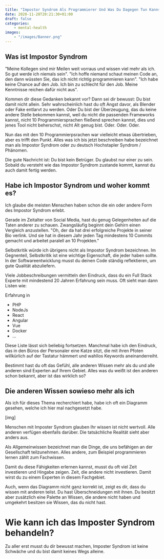 ```yaml
---
title: "Impostor Syndrom Als Programmierer Und Was Du Dagegen Tun Kannst"
date: 2020-11-28T20:21:30+01:00
draft: false
categories:
    - mental-health
images:
    - "/images/Banner.png"
---
```


## Was ist Impostor Syndrom

"Meine Kollegen sind mir Meilen weit vorraus und wissen viel mehr als ich. So gut werde ich niemals sein". "Ich hoffe niemand schaut meinen Code an, den dann wüssten Sie, das ich nicht richtig programmieren kann". "Ich habe keine Chance auf den Job. Ich bin zu schlecht für den Job. Meine Kenntnisse reichen dafür nicht aus".

Kommen dir diese Gedanken bekannt vor? Dann sei dir bewusst: Du bist damit nicht allein. Sehr wahrscheinlich hast du oft Angst davor, als Blender oder Fake entlarvt zu werden. Oder Du bist der Überzeugung, das du keine andere Stelle bekommen kannst, weil du nicht die passenden Frameworks kannst, nicht 10 Programmiersprachen fließend sprechen kannst, dies und jenes Tool nicht beherschst, nicht Alt genug bist. Oder. Oder. Oder. 

Nun das mit den 10 Programmierpsrachen war vielleicht etwas übertrieben, aber es trifft den Punkt. Alles was ich bis jetzt beschreiben habe bezeichnet man als Impostor Syndrom oder zu deutsch Hochstapler Syndrom / Phänomen. 

Die gute Nachricht ist: Du bist kein Betrüger. Du glaubst nur einer zu sein. Sobald du versteht wie das Impostor Syndrom zustande kommt, kannst du auch damit fertig werden.

## Habe ich Impostor Syndrom und woher kommt es?

Ich glaube die meisten Menschen haben schon die ein oder andere Form des Impostor Syndrom erlebt. 

Gerade im Zeitalter von Social Media, hast du genug Gelegenheiten auf die Taten anderer zu schauen. Zwangsläufig beginnt dein Gehirn einen Vergleich anzustellen. "Oh, der da hat drei erfolgreiche Projekte in seiner Bio verlink. Und sie hat in diesem Jahr jeden Tag mindestens 10 Commits gemacht und arbeitet paralell an 10 Projekten." 

Selbstkritik würde ich übrigens nicht als Impostor Syndrom bezeichnen. Im Gegnenteil, Selbstkritik ist eine wichtige Eigenschaft, die jeder haben sollte. In der Softwareentwicklung musst du deinen Code ständig reflektieren, um gute Qualität abzuliefern.

Viele Jobbeschreibungen vermitteln den Eindruck, dass du ein Full Stack Experte mit mindestend 20 Jahren Erfahrung sein muss. Oft sieht man dann Listen wie:

Erfahrung in
- PHP
- NodeJs
- React
- Angular
- Vue
- Docker
- ... 

Diese Liste lässt sich beliebig fortsetzen. Manchmal habe ich den Eindruck, das in den Büros der Personaler eine Katze sitzt, die mit ihren Pfoten willkürlich auf der Tastatur hämmert und wahllos Keywords aneinanderreiht.

Bestimmt hast du oft das Gefühl, alle anderen Wissen mehr als du und alle anderen sind Experten auf Ihrem Gebiet. Alles was du weißt ist den anderen schon bekannt, aber ist das wirklich so?

## Die anderen Wissen sowieso mehr als ich

Als ich für dieses Thema recherchiert habe, habe ich oft ein Diagramm gesehen, welche ich hier mal nachgesetzt habe.

[img]

Menschen mit Imposter Syndrom glauben Ihr wissen ist nicht wertvoll. Alle anderen verfügen ebenfalls darüber. Die tatsächliche Realität sieht aber anders aus. 

Als Allgemeinwissen bezeichnet man die Dinge, die uns befähigen an der Gesellschaft teilzunehmen. Alles andere, zum Beispiel programmieren lernen zählt zum Fachwissen. 

Damit du diese Fähigkeiten erlernen kannst, musst du oft viel Zeit investieren und Hingabe zeigen. Zeit, die andere nicht investieren. Damit wirst du zu einem Experten in diesem Fachgebiet.

Auch, wenn das Diagramm nicht ganz korrekt ist, zeigt es dir, dass du wissen mit anderen teilst. Du hast Überschneidungen mit ihnen. Du besitzt aber zusätzlich eine Palette an Wissen, die andere nicht haben und umgekehrt besitzen sie Wissen, das du nicht hast. 

# Wie kann ich das Imposter Syndrom behandeln?

Zu aller erst musst du dir bewusst machen, Imposter Syndrom ist keine Schwäche und du bist damit keines Wegs alleine. 